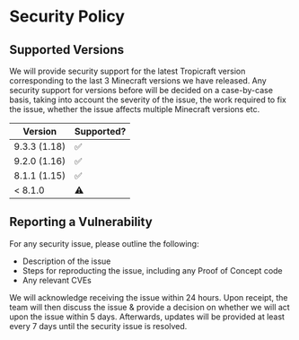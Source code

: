 # Security Policy

## Supported Versions

We will provide security support for the latest Tropicraft version corresponding to the last 3 Minecraft versions we have released. Any security support for versions before will be decided on a case-by-case basis, taking into account the severity of the issue, the work required to fix the issue, whether the issue affects multiple Minecraft versions etc.

|    Version     | Supported? |
| -------------- | ---------- |
| 9.3.3 (1.18)   | ✅ |
| 9.2.0 (1.16)   | ✅ |
| 8.1.1 (1.15)   | ✅ |
| < 8.1.0        | ⚠️ |

## Reporting a Vulnerability

For any security issue, please outline the following:
- Description of the issue
- Steps for reproducting the issue, including any Proof of Concept code
- Any relevant CVEs

We will acknowledge receiving the issue within 24 hours. Upon receipt, the team will then discuss the issue & provide a decision on whether we will act upon the issue within 5 days. Afterwards, updates will be provided at least every 7 days until the security issue is resolved.

